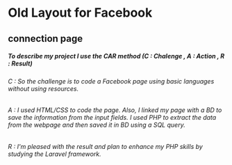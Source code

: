 # Old Layout for Facebook 
## connection page
##### To describe my project I use the CAR method (C : Chalenge , A : Action , R : Result)
###### C : So the challenge is to code a Facebook page using basic languages without using resources.
###### A : I used HTML/CSS to code the page. Also, I linked my page with a BD to save the information from the input fields. I used PHP to extract the data from the webpage and then saved it in BD using a SQL query.
###### R : I'm pleased with the result and plan to enhance my PHP skills by studying the Laravel framework.



